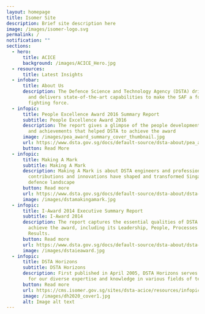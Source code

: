 ```yaml
---
layout: homepage
title: Isomer Site
description: Brief site description here
image: /images/isomer-logo.svg
permalink: /
notification: ""
sections:
  - hero:
      title: ACICE
      background: /images/ACICE_Hero.jpg
  - resources:
      title: Latest Insights
  - infobar:
      title: About Us
      description: The Defence Science and Technology Agency (DSTA) drives innovation
        and delivers state-of-the-art capabilities to make the SAF a formidable
        fighting force.
  - infopic:
      title: People Excellence Award 2016 Summary Report
      subtitle: People Excellence Award 2016
      description: The report gives a glimpse of the people development initiatives
        and achievements that helped DSTA to achieve the award
      image: /images/pea_award_summary_cover_thumbnail.jpg
      url: https://www.dsta.gov.sg/docs/default-source/dsta-about/pea_award_summary_170607.pdf?sfvrsn=2
      button: Read More
  - infopic:
      title: Making A Mark
      subtitle: Making A Mark
      description: Making A Mark is about DSTA engineers and professionals whose
        contributions and innovations have shaped and transformed Singapore’s
        defence landscape
      button: Read more
      url: https://www.dsta.gov.sg/docs/default-source/dsta-about/dsta-making-a-mark.pdf?sfvrsn=2
      image: /images/dstamakingamark.jpg
  - infopic:
      title: I-Award 2014 Executive Summary Report
      subtitle: I-Award 2014
      description: The report captures the essential qualities of DSTA that helped it
        achieve the award, including its Leadership, People, Processes and
        Results.
      button: Read more
      url: https://www.dsta.gov.sg/docs/default-source/dsta-about/dsta-innovation-award-2014-executive-summary.pdf?sfvrsn=2
      image: /images/dstaieaward.jpg
  - infopic:
      title: DSTA Horizons
      subtitle: DSTA Horizons
      description: First published in April 2005, DSTA Horizons serves as a repository
        for our diverse expertise and knowledge in various fields of technology
      button: Read more
      url: https://cms.isomer.gov.sg/sites/dsta-acice/resources/infopics/2021-10-11-post-dsta-horizons.md
      image: /images/dh2020_cover1.jpg
      alt: Image alt text
---
```

